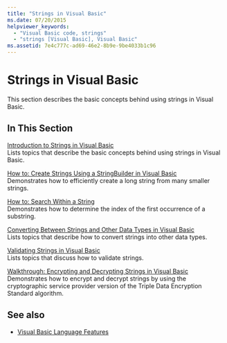 ```yaml
---
title: "Strings in Visual Basic"
ms.date: 07/20/2015
helpviewer_keywords: 
  - "Visual Basic code, strings"
  - "strings [Visual Basic], Visual Basic"
ms.assetid: 7e4c777c-ad69-46e2-8b9e-9be4033b1c96
---
```

# Strings in Visual Basic
This section describes the basic concepts behind using strings in Visual Basic.  
  
## In This Section  
 [Introduction to Strings in Visual Basic](../../../../visual-basic/programming-guide/language-features/strings/introduction-to-strings.md)  
 Lists topics that describe the basic concepts behind using strings in Visual Basic.  
  
 [How to: Create Strings Using a StringBuilder in Visual Basic](../../../../visual-basic/programming-guide/language-features/strings/how-to-create-strings-using-a-stringbuilder.md)  
 Demonstrates how to efficiently create a long string from many smaller strings.  
  
 [How to: Search Within a String](../../../../visual-basic/programming-guide/language-features/strings/how-to-search-within-a-string.md)  
 Demonstrates how to determine the index of the first occurrence of a substring.  
  
 [Converting Between Strings and Other Data Types in Visual Basic](../../../../visual-basic/programming-guide/language-features/strings/converting-between-strings-and-other-data-types.md)  
 Lists topics that describe how to convert strings into other data types.  
  
 [Validating Strings in Visual Basic](../../../../visual-basic/programming-guide/language-features/strings/validating-strings.md)  
 Lists topics that discuss how to validate strings.  
  
 [Walkthrough: Encrypting and Decrypting Strings in Visual Basic](../../../../visual-basic/programming-guide/language-features/strings/walkthrough-encrypting-and-decrypting-strings.md)  
 Demonstrates how to encrypt and decrypt strings by using the cryptographic service provider version of the Triple Data Encryption Standard algorithm.  
  
## See also

- [Visual Basic Language Features](../../../../visual-basic/programming-guide/language-features/index.md)
